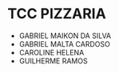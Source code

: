 # TCC PIZZARIA

* GABRIEL MAIKON DA SILVA
* GABRIEL MALTA CARDOSO
* CAROLINE HELENA
* GUILHERME RAMOS
